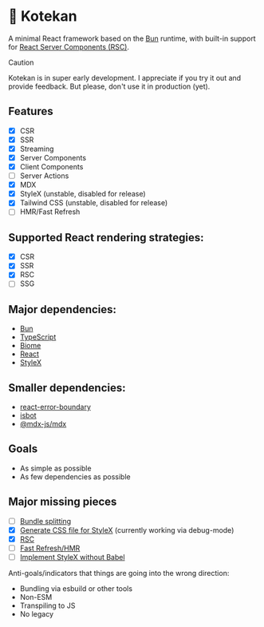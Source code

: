 # 🥁 Kotekan

A minimal React framework based on the [Bun](https://bun.sh/) runtime, with built-in support for [React Server Components (RSC)](https://react.dev/blog/2023/03/22/react-labs-what-we-have-been-working-on-march-2023#react-server-components).

> [!CAUTION]
> Kotekan is in super early development. I appreciate if you try it out and provide feedback. But please, don't use it in production (yet).

## Features
- [x] CSR
- [x] SSR
- [x] Streaming
- [x] Server Components
- [x] Client Components
- [ ] Server Actions
- [x] MDX
- [x] StyleX (unstable, disabled for release)
- [x] Tailwind CSS (unstable, disabled for release)
- [ ] HMR/Fast Refresh

## Supported React rendering strategies:
- [x] CSR
- [x] SSR
- [x] RSC
- [ ] SSG

## Major dependencies:
- [Bun](https://bun.sh/)
- [TypeScript](https://www.typescriptlang.org/)
- [Biome](https://biomejs.dev/)
- [React](https://react.dev/)
- [StyleX](https://stylexjs.com/)

## Smaller dependencies:
- [react-error-boundary](https://github.com/bvaughn/react-error-boundary)
- [isbot](https://github.com/omrilotan/isbot)
- [@mdx-js/mdx](https://github.com/mdx-js/mdx/)

## Goals
- As simple as possible
- As few dependencies as possible

## Major missing pieces
- [ ] [Bundle splitting](https://github.com/bndkt/kotekan/issues/7)
- [x] [Generate CSS file for StyleX](https://github.com/bndkt/kotekan/issues/2) (currently working via debug-mode)
- [x] [RSC](https://github.com/bndkt/kotekan/issues/9)
- [ ] [Fast Refresh/HMR](https://github.com/bndkt/kotekan/issues/4)
- [ ] [Implement StyleX without Babel](https://github.com/bndkt/kotekan/issues/10)

Anti-goals/indicators that things are going into the wrong direction:
- Bundling via esbuild or other tools
- Non-ESM
- Transpiling to JS
- No legacy


